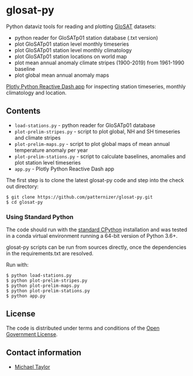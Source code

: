 # glosat-py

Python dataviz tools for reading and plotting [GloSAT](https://www.glosat.org) datasets:

* python reader for GloSATp01 station database (.txt version)
* plot GloSATp01 station level monthly timeseries
* plot GloSATp01 station level monthly climatology
* plot GloSATp01 station locations on world map
* plot mean annual anomaly climate stripes (1900-2019) from 1961-1990 baseline
* plot global mean annual anomaly maps

[Plotly Python Reactive Dash app](https://patternizer-crutem5.herokuapp.com) for inspecting station timeseries, monthly climatology and location.

## Contents

* `load-stations.py` - python reader for GloSATp01 database
* `plot-prelim-stripes.py` - script to plot global, NH and SH timeseries and climate stripes
* `plot-prelim-maps.py` - script to plot global maps of mean annual temperature anomaly per year 
* `plot-prelim-stations.py` - script to calculate baselines, anomalies and plot station level timeseries
* `app.py` - Plotly Python Reactive Dash app

The first step is to clone the latest glosat-py code and step into the check out directory: 

    $ git clone https://github.com/patternizer/glosat-py.git
    $ cd glosat-py

### Using Standard Python

The code should run with the [standard CPython](https://www.python.org/downloads/) installation and was tested 
in a conda virtual environment running a 64-bit version of Python 3.6+.

glosat-py scripts can be run from sources directly, once the dependencies in the requirements.txt are resolved.

Run with:

    $ python load-stations.py
    $ python plot-prelim-stripes.py
    $ python plot-prelim-maps.py
    $ python plot-prelim-stations.py
    $ python app.py

## License

The code is distributed under terms and conditions of the [Open Government License](http://www.nationalarchives.gov.uk/doc/open-government-licence/version/3/).

## Contact information

* [Michael Taylor](michael.a.taylor@uea.ac.uk)

